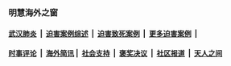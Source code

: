 
### 明慧海外之窗

####  [武汉肺炎](indexes/365.md?t=07101000) &nbsp;|&nbsp;  [迫害案例综述](indexes/328.md?t=07101000) &nbsp;|&nbsp; [迫害致死案例](indexes/277.md?t=07101000)  &nbsp;|&nbsp; [更多迫害案例](indexes/81.md?t=07101000)  &nbsp;|&nbsp; 
####  [时事评论](indexes/19.md?t=07101000) &nbsp;|&nbsp; [海外简讯](indexes/245.md?t=07101000)&nbsp;|&nbsp;  [社会支持](indexes/140.md?t=07101000) &nbsp;|&nbsp; [褒奖决议](indexes/282.md?t=07101000) &nbsp;|&nbsp; [社区报道](indexes/91.md?t=07101000)  &nbsp;|&nbsp; [天人之间](indexes/78.md?t=07101000) 

